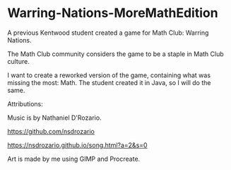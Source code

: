 # Warring-Nations-MoreMathEdition

A previous Kentwood student created a game for Math Club: Warring Nations.

The Math Club community considers the game to be a staple in Math Club culture. 

I want to create a reworked version of the game, containing what was missing the most: Math. The student created it in Java, so I will do the same.

Attributions:

Music is by Nathaniel D'Rozario.

https://github.com/nsdrozario

https://nsdrozario.github.io/song.html?a=2&s=0

Art is made by me using GIMP and Procreate.